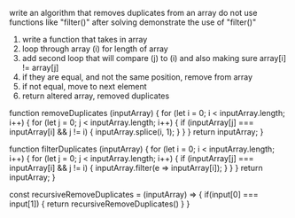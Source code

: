 <!-- I figured out during my prompt that this is a wrong approach, the prompt I did for my whiteboard I think is how the more correct solution would be -->


write an algorithm that removes duplicates from an array
do not use functions like "filter()"
after solving demonstrate the use of "filter()"

1. write a function that takes in array
2. loop through array (i) for length of array
3. add second loop that will compare (j) to (i) and also making sure array[i] != array[j]
4. if they are equal, and not the same position, remove from array
5. if not equal, move to next element
6. return altered array, removed duplicates



function removeDuplicates (inputArray) {
  for (let i = 0; i < inputArray.length; i++) {
    for (let j = 0; j < inputArray.length; i++) {
      if (inputArray[j] === inputArray[i] && j != i) {
        inputArray.splice(i, 1);
      }
    }
  }
  return inputArray;
}

function filterDuplicates (inputArray) {
  for (let i = 0; i < inputArray.length; i++) {
    for (let j = 0; j < inputArray.length; i++) {
      if (inputArray[j] === inputArray[i] && j != i) {
        inputArray.filter(e => inputArray[i]);
      }
    }
  }
  return inputArray;
}

const recursiveRemoveDuplicates = (inputArray) => {
  if(input[0] === input[1]) {
    return recursiveRemoveDuplicates()
  }
}